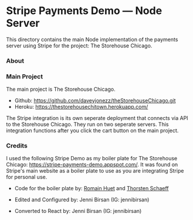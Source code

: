 # Stripe Payments Demo — Node Server

This directory contains the main Node implementation of the payments server using Stripe for the project: The Storehouse Chicago.

### About


### Main Project

The main project is The Storehouse Chicago.

- Github: https://github.com/daveyjonezz/theStorehouseChicago.git
- Heroku: https://thestorehousechitown.herokuapp.com/ 

The Stripe integration is its own seperate deployment that connects via API to the Storehouse Chicago. They run on two seperate servers. This integration functions after you click the cart button on the main project.

### Credits

I used the following Stripe Demo as my boiler plate for The Storehouse Chicago: 
https://stripe-payments-demo.appspot.com/. It was found on Stripe's main website as a boiler plate to use as you are integrating Stripe for personal use. 

- Code for the boiler plate by: [Romain Huet](https://twitter.com/romainhuet) and [Thorsten Schaeff](https://twitter.com/thorwebdev)

- Edited and Configured by: Jenni Birsan (IG: jennibirsan)

- Converted to React by: Jenni Birsan (IG: jennibirsan)

